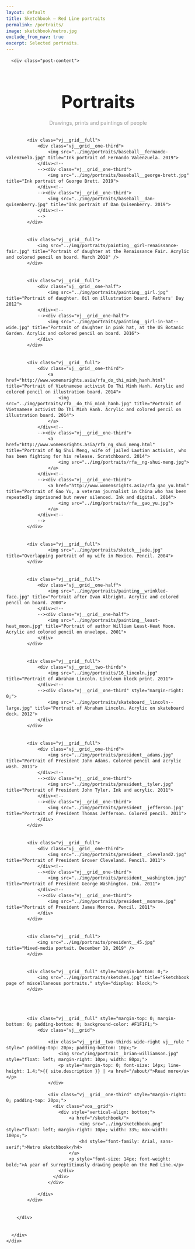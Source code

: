 ```yaml
---
layout: default
title: Sketchbook — Red Line portraits
permalink: /portraits/
image: sketchbook/metro.jpg
exclude_from_nav: true
excerpt: Selected portraits.
---
```


<article class="post">
<div class="vj__grid__full">
	<div class="vj__grid">

	  <div class="post-content">

<style type="text/css">
	.vj__grid__full	img {
		border: none !important;
	}
</style>

<div style="text-align: center; margin-top: 75px;">
	<h1 style="font-size: 48px; margin-bottom: 10px;">Portraits</h1>
	<h4 style="font-weight: normal; color: #999;">Drawings, prints and paintings of people</h4>
</div>

<div class="vj__grid__full " style="margin-top: 30px;">


			<div class="vj__grid__full">
				<div class="vj__grid__one-third">
					<img src="../img/portraits/baseball__fernando-valenzuela.jpg" title="Ink portrait of Fernando Valenzuela. 2019">
				</div><!--
				--><div class="vj__grid__one-third">
					<img src="../img/portraits/baseball__george-brett.jpg" title="Ink portrait of George Brett. 2019">
				</div><!--
				--><div class="vj__grid__one-third">
					<img src="../img/portraits/baseball__dan-quisenberry.jpg" title="Ink portrait of Dan Quisenberry. 2019">
				</div><!--
				-->
			</div>


			<div class="vj__grid__full">
				<img src="../img/portraits/painting__girl-renaissance-fair.jpg" title="Portrait of daughter at the Renaissance Fair. Acrylic and colored pencil on board. March 2018" />
			</div>


			<div class="vj__grid__full">
				<div class="vj__grid__one-half">
					<img src="../img/portraits/painting__girl.jpg" title="Portrait of daughter. Oil on illustration board. Fathers' Day 2012">
				</div><!--
				--><div class="vj__grid__one-half">
					<img src="../img/portraits/painting__girl-in-hat--wide.jpg" title="Portrait of daughter in pink hat, at the US Botanic Garden. Acrylic and colored pencil on board. 2016">
				</div>
			</div>


			<div class="vj__grid__full">
				<div class="vj__grid__one-third">
					<a href="http://www.womensrights.asia/rfa_do_thi_minh_hanh.html" title="Portrait of Vietnamese activist Do Thi Minh Hanh. Acrylic and colored pencil on illustration board. 2014">
						<img src="../img/portraits/rfa__do_thi_minh_hanh.jpg" title="Portrait of Vietnamese activist Do Thi Minh Hanh. Acrylic and colored pencil on illustration board. 2014">
					</a>
				</div><!--
				--><div class="vj__grid__one-third">
					<a href="http://www.womensrights.asia/rfa_ng_shui_meng.html" title="Portrait of Ng Shui Meng, wife of jailed Laotian activist, who has been fighting for his release. Scratchboard. 2014">
						<img src="../img/portraits/rfa__ng-shui-meng.jpg">
					</a>
				</div><!--
				--><div class="vj__grid__one-third">
					<a href="http://www.womensrights.asia/rfa_gao_yu.html" title="Portrait of Gao Yu, a veteran journalist in China who has been repeatedly imprisoned but never silenced. Ink and digital. 2014">
						<img src="../img/portraits/rfa__gao_yu.jpg">
					</a>
				</div><!--
				-->
			</div>


			<div class="vj__grid__full">
					<img src="../img/portraits/sketch__jade.jpg" title="Overlapping portrait of my wife in Mexico. Pencil. 2004">
			</div>


			<div class="vj__grid__full">
				<div class="vj__grid__one-half">
					<img src="../img/portraits/painting__wrinkled-face.jpg" title="Portrait after Ivan Albright. Acrylic and colored pencil on board. 2000">
				</div><!--
				--><div class="vj__grid__one-half">
					<img src="../img/portraits/painting__least-heat_moon.jpg" title="Portrait of author William Least-Heat Moon. Acrylic and colored pencil on envelope. 2001">
				</div>
			</div>


			<div class="vj__grid__full">
				<div class="vj__grid__two-thirds">
					<img src="../img/portraits/16_lincoln.jpg" title="Portrait of Abraham Lincoln. Linoleum block print. 2011">
				</div><!--
				--><div class="vj__grid__one-third" style="margin-right: 0;">
					<img src="../img/portraits/skateboard__lincoln--large.jpg" title="Portrait of Abraham Lincoln. Acrylic on skateboard deck. 2012">
				</div>
			</div>


			<div class="vj__grid__full">
				<div class="vj__grid__one-third">
					<img src="../img/portraits/president__adams.jpg" title="Portrait of President John Adams. Colored pencil and acrylic wash. 2011">
				</div><!--
				--><div class="vj__grid__one-third">
					<img src="../img/portraits/president__tyler.jpg" title="Portrait of President John Tyler. Ink and acrylic. 2011">
				</div><!--
				--><div class="vj__grid__one-third">
					<img src="../img/portraits/president__jefferson.jpg" title="Portrait of President Thomas Jefferson. Colored pencil. 2011">
				</div>
			</div>


			<div class="vj__grid__full">
				<div class="vj__grid__one-third">
					<img src="../img/portraits/president__cleveland2.jpg" title="Portrait of President Grover Cleveland. Pencil. 2011">
				</div><!--
				--><div class="vj__grid__one-third">
					<img src="../img/portraits/president__washington.jpg" title="Portrait of President George Washington. Ink. 2011">
				</div><!--
				--><div class="vj__grid__one-third">
					<img src="../img/portraits/president__monroe.jpg" title="Portrait of President James Monroe. Pencil. 2011">
				</div>
			</div>


			<div class="vj__grid__full">
				<img src="../img/portraits/president__45.jpg" title="Mixed-media portait. December 18, 2019" />
			</div>


			<div class="vj__grid__full" style="margin-bottom: 0;">
				<img src="../img/portraits/sketches.jpg" title="Sketchbook page of miscellaneous portraits." style="display: block;">
			</div>




			<div class="vj__grid__full" style="margin-top: 0; margin-bottom: 0; padding-bottom: 0; background-color: #F1F1F1;">
				<div class="vj__grid">

					<div class="vj__grid__two-thirds wide-right vj__rule " style=" padding-top: 20px; padding-bottom: 10px;">
						<img src="/img/portrait__brian-williamson.jpg" style="float: left; margin-right: 10px; width: 80px;">
						<p style="margin-top: 0; font-size: 14px; line-height: 1.4;">{{ site.description }} | <a href="/about/">Read more</a></p>
					</div>

					<div class="vj__grid__one-third" style="margin-right: 0; padding-top: 20px;">
					  <div class="voa__grid">
					  	<div style="vertical-align: bottom;">
					  		<a href="/sketchbook/">
						  		<img src="../img/sketchbook.png" style="float: left; margin-right: 10px; width: 33%; max-width: 100px;">
								<h4 style="font-family: Arial, sans-serif;">Metro sketchbook</h4>
					  		</a>
						  	<p style="font-size: 14px; font-weight: bold;">A year of surreptitiously drawing people on the Red Line.</p>
						</div>
					  </div>
					</div>

				</div>
			</div>


		</div>


	  </div>
	</div>
</div>
</article>
